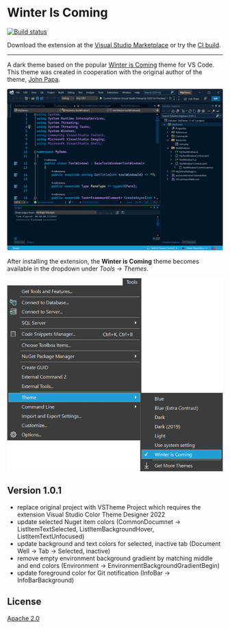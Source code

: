 # Winter Is Coming

[![Build status](https://ci.appveyor.com/api/projects/status/91tfb5od8f39gui1?svg=true)](https://ci.appveyor.com/project/madskristensen/winteriscoming)

Download the extension at the
[Visual Studio Marketplace](https://marketplace.visualstudio.com/items?itemName=MadsKristensen.WinterIsComing)
or try the
[CI build](http://vsixgallery.com/extension/7fa839e2-b938-4b1c-9277-edaebe6fdeb5/).

---------------------------------------

A dark theme based on the popular [Winter is Coming](https://marketplace.visualstudio.com/items?itemName=johnpapa.winteriscoming) theme for VS Code. This theme was created in cooperation with the original author of the theme, [John Papa](https://twitter.com/John_Papa).

![Winter is Coming](art/screenshot.png)

After installing the extension, the **Winter is Coming** theme becomes available in the dropdown under *Tools -> Themes*.

![Options dialog](art/options.png)

## Version 1.0.1
- replace original project with VSTheme Project which requires the extension Visual Studio Color Theme Designer 2022
- update selected Nuget item colors (CommonDocumnet -> ListItemTextSelected, ListItemBackgroundHover, ListItemTextUnfocused)
- update background and text colors for selected, inactive tab (Document Well -> Tab -> Selected, inactive)
- remove empty environment background gradient by matching middle and end colors (Environment -> EnvironmentBackgroundGradientBegin)
- update foreground color for Git notification (InfoBar -> InfoBarBackground)

## License
[Apache 2.0](LICENSE)